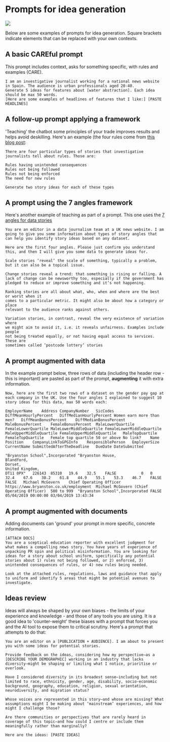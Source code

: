 # Prompts for idea generation

![](https://onlinejournalismblog.com/wp-content/uploads/2024/07/ai-pyramid-preproduction.png)

Below are some examples of prompts for idea generation. Square brackets indicate elements that can be replaced with your own contexts.

## A basic CAREful prompt

This prompt includes context, asks for something specific, with rules and examples (CARE).

```
I am an investigative journalist working for a national news website in Spain. The audience is urban professionals aged 20-40.  
Generate 5 ideas for features about [water abstraction]. Each idea should be max 50 words.
[Here are some examples of headlines of features that I like:] [PASTE HEADLINES]
```

## A follow-up prompt applying a framework

'Teaching' the chatbot some principles of your trade improves results and helps avoid deskilling. Here's an example (the four rules come from [this blog post](https://onlinejournalismblog.com/2024/07/10/investigative-journalism-and-chatgpt-using-generative-ai-for-story-ideas/):

```
There are four particular types of stories that investigative journalists tell about rules. Those are:

Rules having unintended consequences
Rules not being followed
Rules not being enforced
The need for new rules

Generate two story ideas for each of these types
```

## A prompt using the 7 angles framework

Here's another example of teaching as part of a prompt. This one uses the [7 angles for data stories](https://onlinejournalismblog.com/2020/08/11/here-are-the-7-types-of-stories-most-often-found-in-data/)

```
You are an editor in a data journalism team at a UK news website. I am going to give you some information about types of story angles that can help you identify story ideas based on any dataset.

Here are the first four angles. Please just confirm you understand this, and then I will give you some data to generate ideas for.

Scale stories ‘reveal’ the scale of something, typically a problem, but it can also be a topical issue.

Change stories reveal a trend: that something is rising or falling. A lack of change can be newsworthy too, especially if the government has pledged to reduce or improve something and it’s not happening.

Ranking stories are all about what, who, when and where are the best or worst when it 
comes to a particular metric. It might also be about how a category or place 
relevant to the audience ranks against others.

Variation stories, in contrast, reveal the very existence of variation where 
we might aim to avoid it, i.e. it reveals unfairness. Examples include people 
not being treated equally, or not having equal access to services. These are 
sometimes called ‘postcode lottery’ stories
```

## A prompt augmented with data

In the example prompt below, three rows of data (including the header row - this is important) are pasted as part of the prompt, **augmenting** it with extra information.

```
Now, here are the first two rows of a dataset on the gender pay gap at each company in the UK. Use the four angles I explained to suggest 10 story ideas for this data, max 50 words each:

EmployerName	Address	CompanyNumber	SicCodes	DiffMeanHourlyPercent	DiffMedianHourlyPercent	Women earn more than men?	DiffMeanBonusPercent	DiffMedianBonusPercent	MaleBonusPercent	FemaleBonusPercent	MaleLowerQuartile	FemaleLowerQuartile	MaleLowerMiddleQuartile	FemaleLowerMiddleQuartile	MaleUpperMiddleQuartile	FemaleUpperMiddleQuartile	MaleTopQuartile	FemaleTopQuartile	Female top quartile 50 or above	No link?	Name	Position	CompanyLinkToGPGInfo	ResponsiblePerson	EmployerSize	CurrentName	SubmittedAfterTheDeadline	DueDate	DateSubmitted

"Bryanston School",Incorporated	"Bryanston House,
Blandford,
Dorset,
United Kingdom,
DT11 0PX"	226143	85310	19.6	32.5	FALSE			0	0	32.4	67.6	38.2	61.8	44.9	55.1	53.3	46.7	FALSE	FALSE	Michael McGovern 	Chief Operating Officer	https://www.bryanston.co.uk/employment	Michael McGovern (Chief Operating Officer)	500 to 999	"Bryanston School",Incorporated	FALSE	05/04/2019 00:00:00	03/04/2019 13:43:34
```

## A prompt augmented with documents

Adding documents can 'ground' your prompt in more specific, concrete information. 

```
[ATTACH DOCS]
You are a sceptical education reporter with excellent judgment for what makes a compelling news story. You have years of experience of unpacking PR spin and political misinformation. You are looking for ideas for a story about school uniform, specifically any potential stories about 1) rules not being followed, or 2) enforced, 3) unintended consequences of rules, or 4) new rules being needed. 

Look at the attached rules, regulations, laws and guidance that apply to uniform and identify 5 areas that might be potential avenues to investigate. 
```

## Ideas review

Ideas will always be shaped by your own biases - the limits of your experience and knowledge - and those of any tools you are using. It is a good idea to 'counter-weight' these biases with a prompt that forces you and the AI tool to expose them to critical scrutiny. Here's a prompt that attempts to do that:

```
You are an editor on a [PUBLICATION + AUDIENCE]. I am about to present you with some ideas for potential stories.

Provide feedback on the ideas, considering how my perspective—as a [DESCRIBE YOUR DEMOGRAPHIC] working in an industry that lacks diversity—might be shaping or limiting what I notice, prioritise or overlook.

Have I considered diversity in its broadest sense—including but not limited to race, ethnicity, gender, age, disability, socio-economic background, geography, education, religion, sexual orientation, neurodiversity, and migration status?

Whose voices are represented in this story—and whose are missing? What assumptions might I be making about ‘mainstream’ experiences, and how might I challenge those?

Are there communities or perspectives that are rarely heard in coverage of this topic—and how could I centre or include them meaningfully rather than marginally?

Here are the ideas: [PASTE IDEAS]
```
